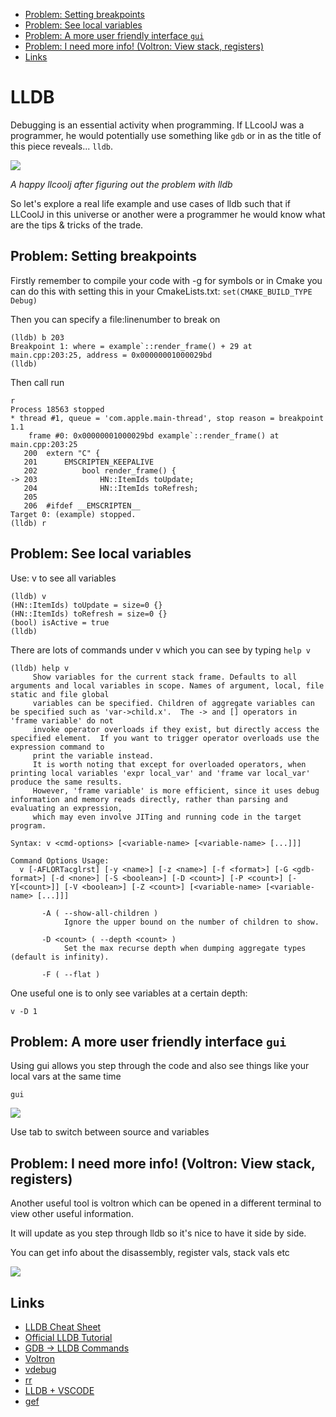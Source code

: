 <!-- vscode-markdown-toc -->
* [Problem: Setting breakpoints](#Problem:Settingbreakpoints)
* [Problem: See local variables](#Problem:Seelocalvariables)
* [Problem: A more user friendly interface `gui`](#Problem:Amoreuserfriendlyinterfacegui)
* [Problem: I need more info! (Voltron: View stack, registers)](#Problem:IneedmoreinfoVoltron:Viewstackregisters)
* [Links](#Links)

<!-- vscode-markdown-toc-config
	numbering=false
	autoSave=true
	/vscode-markdown-toc-config -->
<!-- /vscode-markdown-toc -->


# LLDB

Debugging is an essential activity when programming. If LLcoolJ was a programmer, he would potentially use something like `gdb` or in as the title of this piece reveals... `lldb`.



<img src="https://i.imgur.com/Oz0z3J1.png"/>

*A happy llcoolj after figuring out the problem with lldb*

So let's explore a real life example and use cases of lldb such that if LLCoolJ in this universe or another were a programmer he would know what are the tips & tricks of the trade.


## <a name='Problem:Settingbreakpoints'></a>Problem: Setting breakpoints

Firstly remember to compile your code with -g for symbols or in Cmake you can do this with setting this in your CmakeLists.txt: `set(CMAKE_BUILD_TYPE Debug)`

Then you can specify a file:linenumber to break  on

```
(lldb) b 203
Breakpoint 1: where = example`::render_frame() + 29 at main.cpp:203:25, address = 0x00000001000029bd
(lldb) 
```

Then call run 

```
r
Process 18563 stopped
* thread #1, queue = 'com.apple.main-thread', stop reason = breakpoint 1.1
    frame #0: 0x00000001000029bd example`::render_frame() at main.cpp:203:25
   200  extern "C" {
   201      EMSCRIPTEN_KEEPALIVE
   202          bool render_frame() {
-> 203              HN::ItemIds toUpdate;
   204              HN::ItemIds toRefresh;
   205 
   206  #ifdef __EMSCRIPTEN__
Target 0: (example) stopped.
(lldb) r
```

## <a name='Problem:Seelocalvariables'></a>Problem: See local variables


Use: v to see all variables

```
(lldb) v
(HN::ItemIds) toUpdate = size=0 {}
(HN::ItemIds) toRefresh = size=0 {}
(bool) isActive = true
(lldb)
```

There are lots of commands under v which you can see by typing `help v`

```
(lldb) help v
     Show variables for the current stack frame. Defaults to all arguments and local variables in scope. Names of argument, local, file static and file global
     variables can be specified. Children of aggregate variables can be specified such as 'var->child.x'.  The -> and [] operators in 'frame variable' do not
     invoke operator overloads if they exist, but directly access the specified element.  If you want to trigger operator overloads use the expression command to
     print the variable instead.
     It is worth noting that except for overloaded operators, when printing local variables 'expr local_var' and 'frame var local_var' produce the same results.
     However, 'frame variable' is more efficient, since it uses debug information and memory reads directly, rather than parsing and evaluating an expression,
     which may even involve JITing and running code in the target program.

Syntax: v <cmd-options> [<variable-name> [<variable-name> [...]]]

Command Options Usage:
  v [-AFLORTacglrst] [-y <name>] [-z <name>] [-f <format>] [-G <gdb-format>] [-d <none>] [-S <boolean>] [-D <count>] [-P <count>] [-Y[<count>]] [-V <boolean>] [-Z <count>] [<variable-name> [<variable-name> [...]]]

       -A ( --show-all-children )
            Ignore the upper bound on the number of children to show.

       -D <count> ( --depth <count> )
            Set the max recurse depth when dumping aggregate types (default is infinity).

       -F ( --flat )
```

One useful one is to only see variables at a certain depth:

```
v -D 1
```


## <a name='Problem:Amoreuserfriendlyinterfacegui'></a>Problem: A more user friendly interface `gui`

Using gui allows you step through the code and also see things like your local vars at the same time

```
gui
```


<img src="https://i.imgur.com/kJJ2NlC.png"/>

Use tab to switch between source and variables 


## <a name='Problem:IneedmoreinfoVoltron:Viewstackregisters'></a>Problem: I need more info! (Voltron: View stack, registers)

Another useful tool is voltron which can be opened in a different terminal to view other useful information.

It will update as you step through lldb so it's nice to have it side by side.

You can get info about the disassembly, register vals, stack vals etc 

<img src="https://i.imgur.com/jKA7CXk.png"/>




## <a name='Links'></a>Links
- [LLDB Cheat Sheet](https://gist.github.com/ryanchang/a2f738f0c3cc6fbd71fa)
- [Official LLDB Tutorial](https://lldb.llvm.org/use/tutorial.html)
- [GDB -> LLDB Commands](http://lldb.llvm.org/use/map.html)
- [Voltron](https://github.com/snare/voltron)
- [vdebug](https://github.com/vim-vdebug/vdebug)
- [rr](https://rr-project.org/)
- [LLDB + VSCODE](https://code.visualstudio.com/docs/cpp/lldb-mi)
- [gef](https://github.com/hugsy/gef)
